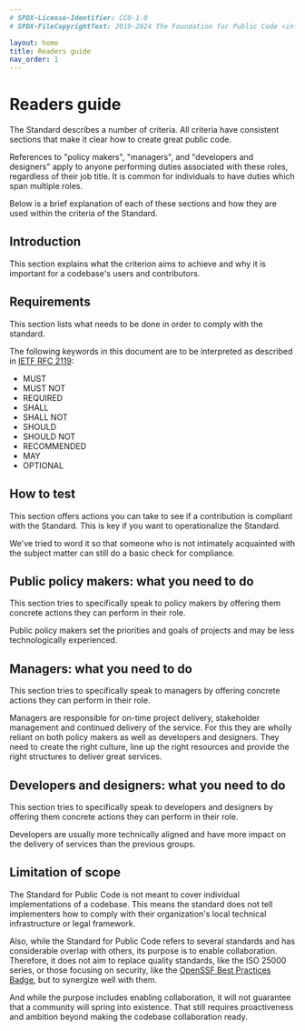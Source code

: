 ```yaml
---
# SPDX-License-Identifier: CC0-1.0
# SPDX-FileCopyrightText: 2019-2024 The Foundation for Public Code <info@publiccode.net>, https://standard.publiccode.net/AUTHORS

layout: home
title: Readers guide
nav_order: 1
---
```

# Readers guide

The Standard describes a number of criteria.
All criteria have consistent sections that make it clear how to create great public code.

References to "policy makers", "managers", and "developers and designers" apply to anyone performing duties associated with these roles, regardless of their job title.
It is common for individuals to have duties which span multiple roles.

Below is a brief explanation of each of these sections and how they are used within the criteria of the Standard.

## Introduction

This section explains what the criterion aims to achieve and why it is important for a codebase's users and contributors.

## Requirements

This section lists what needs to be done in order to comply with the standard.

The following keywords in this document are to be interpreted as described in [IETF RFC 2119](https://tools.ietf.org/html/rfc2119):

* MUST
* MUST NOT
* REQUIRED
* SHALL
* SHALL NOT
* SHOULD
* SHOULD NOT
* RECOMMENDED
* MAY
* OPTIONAL

## How to test

This section offers actions you can take to see if a contribution is compliant with the Standard.
This is key if you want to operationalize the Standard.

We've tried to word it so that someone who is not intimately acquainted with the subject matter can still do a basic check for compliance.

## Public policy makers: what you need to do

This section tries to specifically speak to policy makers by offering them concrete actions they can perform in their role.

Public policy makers set the priorities and goals of projects and may be less technologically experienced.

## Managers: what you need to do

This section tries to specifically speak to managers by offering concrete actions they can perform in their role.

Managers are responsible for on-time project delivery, stakeholder management and continued delivery of the service.
For this they are wholly reliant on both policy makers as well as developers and designers.
They need to create the right culture, line up the right resources and provide the right structures to deliver great services.

## Developers and designers: what you need to do

This section tries to specifically speak to developers and designers by offering them concrete actions they can perform in their role.

Developers are usually more technically aligned and have more impact on the delivery of services than the previous groups.

## Limitation of scope

The Standard for Public Code is not meant to cover individual implementations of a codebase.
This means the standard does not tell implementers how to comply with their organization's local technical infrastructure or legal framework.

Also, while the Standard for Public Code refers to several standards and has considerable overlap with others, its purpose is to enable collaboration.
Therefore, it does not aim to replace quality standards, like the ISO 25000 series, or those focusing on security, like the [OpenSSF Best Practices Badge](https://github.com/coreinfrastructure/best-practices-badge), but to synergize well with them.

And while the purpose includes enabling collaboration, it will not guarantee that a community will spring into existence.
That still requires proactiveness and ambition beyond making the codebase collaboration ready.
